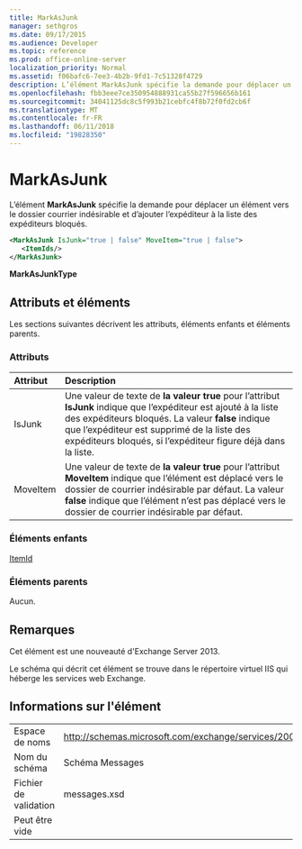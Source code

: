 ```yaml
---
title: MarkAsJunk
manager: sethgros
ms.date: 09/17/2015
ms.audience: Developer
ms.topic: reference
ms.prod: office-online-server
localization_priority: Normal
ms.assetid: f06bafc6-7ee3-4b2b-9fd1-7c51328f4729
description: L’élément MarkAsJunk spécifie la demande pour déplacer un élément vers le dossier courrier indésirable et d’ajouter l’expéditeur à la liste des expéditeurs bloqués.
ms.openlocfilehash: fbb3eee7ce350954888931ca55b27f596656b161
ms.sourcegitcommit: 34041125dc8c5f993b21cebfc4f8b72f0fd2cb6f
ms.translationtype: MT
ms.contentlocale: fr-FR
ms.lasthandoff: 06/11/2018
ms.locfileid: "19828350"
---
```

# <a name="markasjunk"></a>MarkAsJunk

L’élément **MarkAsJunk** spécifie la demande pour déplacer un élément vers le dossier courrier indésirable et d’ajouter l’expéditeur à la liste des expéditeurs bloqués. 
  
```XML
<MarkAsJunk IsJunk="true | false" MoveItem="true | false">
   <ItemIds/>
</MarkAsJunk>
```

 **MarkAsJunkType**
## <a name="attributes-and-elements"></a>Attributs et éléments

Les sections suivantes décrivent les attributs, éléments enfants et éléments parents.
  
### <a name="attributes"></a>Attributs

|**Attribut**|**Description**|
|:-----|:-----|
|IsJunk  <br/> |Une valeur de texte de **la valeur true** pour l’attribut **IsJunk** indique que l’expéditeur est ajouté à la liste des expéditeurs bloqués. La valeur **false** indique que l’expéditeur est supprimé de la liste des expéditeurs bloqués, si l’expéditeur figure déjà dans la liste.  <br/> |
|MoveItem  <br/> |Une valeur de texte de **la valeur true** pour l’attribut **MoveItem** indique que l’élément est déplacé vers le dossier de courrier indésirable par défaut. La valeur **false** indique que l’élément n’est pas déplacé vers le dossier de courrier indésirable par défaut.  <br/> |
   
### <a name="child-elements"></a>Éléments enfants

[ItemId](itemids.md)
  
### <a name="parent-elements"></a>Éléments parents

Aucun.
  
## <a name="remarks"></a>Remarques

Cet élément est une nouveauté d'Exchange Server 2013.
  
Le schéma qui décrit cet élément se trouve dans le répertoire virtuel IIS qui héberge les services web Exchange.
  
## <a name="element-information"></a>Informations sur l'élément

|||
|:-----|:-----|
|Espace de noms  <br/> |http://schemas.microsoft.com/exchange/services/2006/messages  <br/> |
|Nom du schéma  <br/> |Schéma Messages  <br/> |
|Fichier de validation  <br/> |messages.xsd  <br/> |
|Peut être vide  <br/> ||
   

